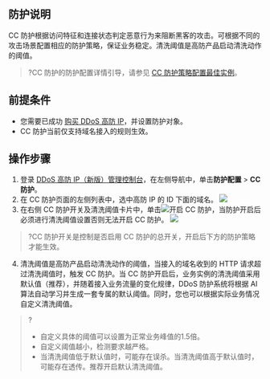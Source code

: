 ## 防护说明
CC 防护根据访问特征和连接状态判定恶意行为来阻断黑客的攻击。可根据不同的攻击场景配置相应的防护策略，保证业务稳定。清洗阈值是高防产品启动清洗动作的阈值。
>?CC 防护的防护配置详情引导，请参见 [CC 防护策略配置最佳实例](https://cloud.tencent.com/document/product/1014/52175)。

## 前提条件
- 您需要已成功 [购买 DDoS 高防 IP](https://cloud.tencent.com/document/product/1014/44082)，并设置防护对象。
- CC 防护当前仅支持域名接入的规则生效。

## 操作步骤
1. 登录 [DDoS 高防 IP（新版）管理控制台](https://console.cloud.tencent.com/ddos/antiddos-advanced/config/port)，在左侧导航中，单击**防护配置** > **CC 防护**。
2. 在 CC 防护页面的左侧列表中，选中高防 IP 的 ID 下面的域名。
 ![](https://qcloudimg.tencent-cloud.cn/raw/d2699b5321965d929c07908171c5b7c5.png)
3. 在右侧 CC 防护开关及清洗阈值卡片中，单击![](https://qcloudimg.tencent-cloud.cn/raw/b56da8e70914bb5f6fce1900bcf81ef5.png)开启 CC 防护，当防护开启后必须进行清洗阈值设置否则无法开启 CC 防护。
![](https://qcloudimg.tencent-cloud.cn/raw/1586e1763e894c57a4eb6c730c81a21a.png)
>?CC 防护开关是控制是否启用 CC 防护的总开关，开启后下方的防护策略才能生效。
4. 清洗阈值是高防产品启动清洗动作的阈值，当接入的域名收到的 HTTP 请求超过清洗阈值时，触发 CC 防护。当 CC 防护开启后，业务实例的清洗阈值采用默认值（推荐），并随着接入业务流量的变化规律，DDoS 防护系统将根据 AI 算法自动学习并生成一套专属的默认阈值。同时，您也可以根据实际业务情况自定义清洗阈值。
>?
>- 自定义具体的阈值可以设置为正常业务峰值的1.5倍。
>- 自定义阈值越小，检测要求越严格。
>- 当清洗阈值低于默认值时，可能存在误杀。当清洗阈值高于默认值时，可能存在透传。推荐开启默认清洗阈值。
